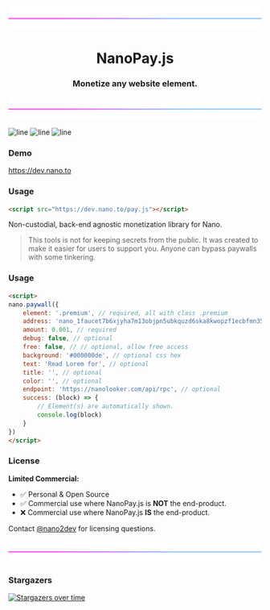 ![line](https://github.com/fwd/n2/raw/master/.github/line.png)

<h1 align="center">NanoPay.js</h1>

<h3 align="center">Monetize any website element.</h3>

![line](https://github.com/fwd/n2/raw/master/.github/line.png)

![line](https://github.com/fwd/nano-pay/raw/master/img/splash.png)
![line](https://github.com/fwd/nano-pay/raw/master/img/splash2.png)
![line](https://github.com/fwd/nano-pay/raw/master/img/splash3.png)

### Demo

<a target="_blank" href="https://dev.nano.to">https://dev.nano.to</a>

### Usage

```html
<script src="https://dev.nano.to/pay.js"></script>
```

Non-custodial, back-end agnostic monetization library for Nano.

> This tools is not for keeping secrets from the public. It was created to make it easier for users to support you. Anyone can bypass paywalls with some tinkering.


### Usage

```html
<script>
nano.paywall({ 
    element: '.premium', // required, all with class .premium
    address: 'nano_1faucet7b6xjyha7m13objpn5ubkquzd6ska8kwopzf1ecbfmn35d1zey3ys', // required
    amount: 0.001, // required
    debug: false, // optional
    free: false, // // optional, allow free access
    background: '#000000de', // optional css hex
    text: 'Read Lorem for', // optional
    title: '', // optional
    color: '', // optional
    endpoint: 'https://nanolooker.com/api/rpc', // optional
    success: (block) => {
        // Element(s) are automatically shown.
        console.log(block)
    }
})
</script>
```

### License

**Limited Commercial:**

- ✅ Personal & Open Source
- ✅ Commercial use where NanoPay.js is **NOT** the end-product.
- ❌ Commercial use where NanoPay.js **IS** the end-product.

Contact [@nano2dev](mailto:support@nano.to) for licensing questions.

![line](https://github.com/fwd/n2/raw/master/.github/line.png)

### Stargazers

[![Stargazers over time](https://starchart.cc/fwd/nano-pay.svg)](https://github.com/fwd/nano-pay)
